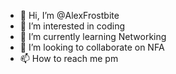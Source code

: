 - 👋 Hi, I’m @AlexFrostbite
- 👀 I’m interested in coding
- 🌱 I’m currently learning Networking
- 💞️ I’m looking to collaborate on NFA
- 📫 How to reach me pm

<!---
Susless/Susless is a ✨ special ✨ repository because its `README.md` (this file) appears on your GitHub profile.
You can click the Preview link to take a look at your changes.
--->
